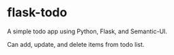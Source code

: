 # flask-todo

A simple todo app using Python, Flask, and Semantic-UI.

Can add, update, and delete items from todo list.
